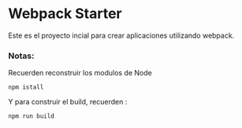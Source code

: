 # Webpack Starter

Este es el proyecto incial para crear aplicaciones utilizando webpack.

### Notas:
Recuerden reconstruir los modulos de Node
```
npm istall
```

Y para construir el build, recuerden :
```
npm run build
```